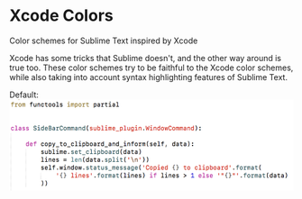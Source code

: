 # Xcode Colors
Color schemes for Sublime Text inspired by Xcode

Xcode has some tricks that Sublime doesn't, and the other way around is true too. These color schemes try to be faithful to the Xcode color schemes, while also taking into account syntax highlighting features of Sublime Text.

Default:
<img src="images/Default.png" width="530" height="162">

